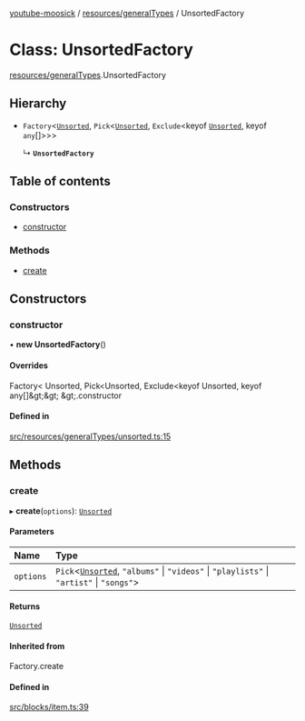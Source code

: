 [youtube-moosick](../README.md) / [resources/generalTypes](../modules/resources_generalTypes.md) / UnsortedFactory

# Class: UnsortedFactory

[resources/generalTypes](../modules/resources_generalTypes.md).UnsortedFactory

## Hierarchy

- `Factory`<[`Unsorted`](resources_generalTypes.Unsorted.md), `Pick`<[`Unsorted`](resources_generalTypes.Unsorted.md), `Exclude`<keyof [`Unsorted`](resources_generalTypes.Unsorted.md), keyof `any`[]\>\>\>

  ↳ **`UnsortedFactory`**

## Table of contents

### Constructors

- [constructor](resources_generalTypes.UnsortedFactory.md#constructor)

### Methods

- [create](resources_generalTypes.UnsortedFactory.md#create)

## Constructors

### constructor

• **new UnsortedFactory**()

#### Overrides

Factory&lt;
	Unsorted,
	Pick&lt;Unsorted, Exclude&lt;keyof Unsorted, keyof any[]\&gt;\&gt;
\&gt;.constructor

#### Defined in

[src/resources/generalTypes/unsorted.ts:15](https://github.com/EvasiveXkiller/youtube-moosick/blob/8fb67f1/src/resources/generalTypes/unsorted.ts#L15)

## Methods

### create

▸ **create**(`options`): [`Unsorted`](resources_generalTypes.Unsorted.md)

#### Parameters

| Name | Type |
| :------ | :------ |
| `options` | `Pick`<[`Unsorted`](resources_generalTypes.Unsorted.md), ``"albums"`` \| ``"videos"`` \| ``"playlists"`` \| ``"artist"`` \| ``"songs"``\> |

#### Returns

[`Unsorted`](resources_generalTypes.Unsorted.md)

#### Inherited from

Factory.create

#### Defined in

[src/blocks/item.ts:39](https://github.com/EvasiveXkiller/youtube-moosick/blob/8fb67f1/src/blocks/item.ts#L39)
